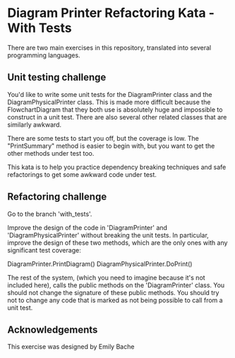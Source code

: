 Diagram Printer Refactoring Kata - With Tests
=============================================

There are two main exercises in this repository, translated into several programming languages.

Unit testing challenge
----------------------

You'd like to write some unit tests for the DiagramPrinter class and the DiagramPhysicalPrinter class. This is made more difficult because the FlowchartDiagram  that they both use is absolutely huge and impossible to construct in a unit test. There are also several other related classes that are similarly awkward.  

There are some tests to start you off, but the coverage is low. The "PrintSummary" method is easier to begin with, but you want to get the other methods under test too.

This kata is to help you practice dependency breaking techniques and safe refactorings to get some awkward code under test.


Refactoring challenge
----------------------

Go to the branch 'with_tests'.

Improve the design of the code in 'DiagramPrinter' and 'DiagramPhysicalPrinter' without breaking the unit tests. In particular, improve the design of these two methods, which are the only ones with any significant test coverage:

DiagramPrinter.PrintDiagram()
DiagramPhysicalPrinter.DoPrint()

The rest of the system, (which you need to imagine because it's not included here), calls the public methods on the 'DiagramPrinter' class. You should not change the signature of these public methods. You should try not to change any code that is marked as not being possible to call from a unit test. 


Acknowledgements
----------------

This exercise was designed by Emily Bache
